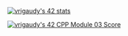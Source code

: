 
[![vrigaudy's 42 stats](https://badge42.vercel.app/api/v2/claipdddh00210fl5a042i56i/stats?cursusId=21&coalitionId=47)](https://github.com/JaeSeoKim/badge42)

[![vrigaudy's 42 CPP Module 03 Score](https://badge42.vercel.app/api/v2/claipdddh00210fl5a042i56i/project/2840717)](https://github.com/JaeSeoKim/badge42)
